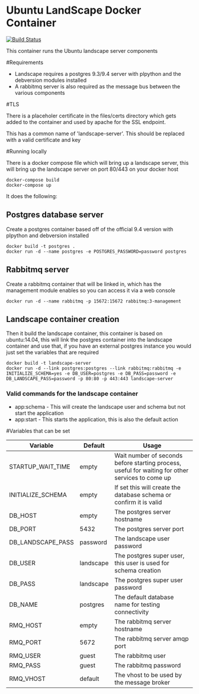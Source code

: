 # Ubuntu LandScape Docker Container

[![Build Status](https://travis-ci.org/vongrossi/docker-landscaper-server.svg?branch=master)](https://travis-ci.org/vongrossi/docker-landscaper-server)


This container runs the Ubuntu landscape server components

#Requirements

- Landscape requires a postgres 9.3/9.4 server with plpython and the debversion modules installed
- A rabbitmq server is also required as the message bus between the various components

#TLS

There is a placeholer certificate in the files/certs directory which gets added to the container and used by apache for the SSL endpoint.

This has a common name of 'landscape-server'.
This should be replaced with a valid certificate and key

#Running locally

There is a docker compose file which will bring up a landscape server,
this will bring up the landscape server on port 80/443 on your docker host
```
docker-compose build
docker-compose up
```

It does the following:
## Postgres database server
Create a postgres container based off of the official 9.4 version with plpython and debversion installed

```
docker build -t postgres .
docker run -d --name postgres -e POSTGRES_PASSWORD=password postgres
```

## Rabbitmq server
Create a rabbitmq container that will be linked in, which has the management module enables so you can 
access it via a web console

```
docker run -d --name rabbitmq -p 15672:15672 rabbitmq:3-management
```

## Landscape container creation
Then it build the landscape container, this container is based on ubuntu:14.04, this will link the postgres container into the landscape container and use that, if you have an external postgres instance you would just set the variables that are required

```
docker build -t landscape-server
docker run -d --link postgres:postgres --link rabbitmq:rabbitmq -e INITIALIZE_SCHEMA=yes -e DB_USER=postgres -e DB_PASS=password -e DB_LANDSCAPE_PASS=password -p 80:80 -p 443:443 landscape-server
```

### Valid commands for the landscape container
- app:schema - This will create the landscape user and schema but not start the application
- app:start - This starts the application, this is also the default action

#Variables that can be set

| Variable             | Default   | Usage  |
| -------------------- | --------- | ------ |
| STARTUP_WAIT_TIME    | empty     | Wait number of seconds before starting process, useful for waiting for other services to come up |
| INITIALIZE_SCHEMA    | empty     | If set this will create the database schema or confirm it is valid |
| DB_HOST              | empty     | The postgres server hostname |
| DB_PORT              | 5432      | The postgres server port |
| DB_LANDSCAPE_PASS    | password  | The landscape user password |
| DB_USER              | landscape | The postgres super user, this user is used for schema creation|
| DB_PASS              | landscape | The postgres super user password |
| DB_NAME              | postgres  | The default database name for testing connectivity |
| RMQ_HOST             | empty     | The rabbitmq server hostname |
| RMQ_PORT             | 5672      | The rabbitmq server amqp port |
| RMQ_USER             | guest     | The rabbitmq user |
| RMQ_PASS             | guest     | The rabbitmq password |
| RMQ_VHOST            | default   | The vhost to be used by the message broker |
